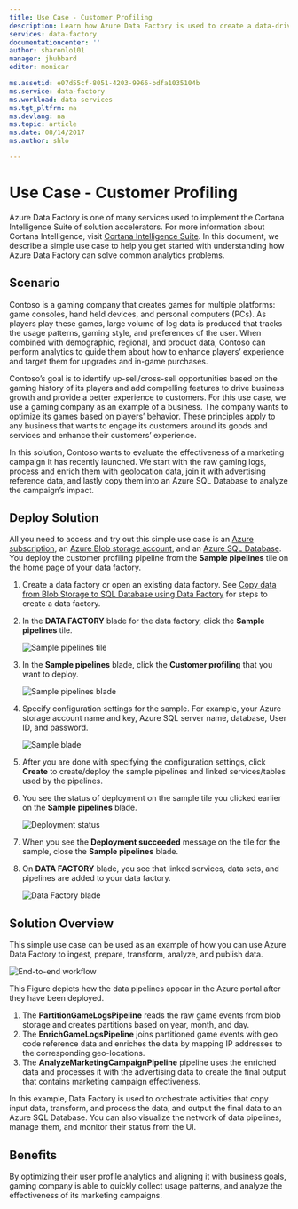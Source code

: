 ```yaml
---
title: Use Case - Customer Profiling
description: Learn how Azure Data Factory is used to create a data-driven workflow (pipeline) to profile gaming customers.
services: data-factory
documentationcenter: ''
author: sharonlo101
manager: jhubbard
editor: monicar

ms.assetid: e07d55cf-8051-4203-9966-bdfa1035104b
ms.service: data-factory
ms.workload: data-services
ms.tgt_pltfrm: na
ms.devlang: na
ms.topic: article
ms.date: 08/14/2017
ms.author: shlo

---
```

# Use Case - Customer Profiling
Azure Data Factory is one of many services used to implement the Cortana Intelligence Suite of solution accelerators.  For more information about Cortana Intelligence, visit [Cortana Intelligence Suite](http://www.microsoft.com/cortanaanalytics). In this document, we describe a simple use case to help you get started with understanding how Azure Data Factory can solve common analytics problems.

## Scenario
Contoso is a gaming company that creates games for multiple platforms: game consoles, hand held devices, and personal computers (PCs). As players play these games, large volume of log data is produced that tracks the usage patterns, gaming style, and preferences of the user.  When combined with demographic, regional, and product data, Contoso can perform analytics to guide them about how to enhance players’ experience and target them for upgrades and in-game purchases. 

Contoso’s goal is to identify up-sell/cross-sell opportunities based on the gaming history of its players and add compelling features to drive business growth and provide a better experience to customers. For this use case, we use a gaming company as an example of a business. The company wants to optimize its games based on players’ behavior. These principles apply to any business that wants to engage its customers around its goods and services and enhance their customers’ experience.

In this solution, Contoso wants to evaluate the effectiveness of a marketing campaign it has recently launched. We start with the raw gaming logs, process and enrich them with geolocation data, join it with advertising reference data, and lastly copy them into an Azure SQL Database to analyze the campaign’s impact.

## Deploy Solution
All you need to access and try out this simple use case is an [Azure subscription](https://azure.microsoft.com/pricing/free-trial/), an [Azure Blob storage account](../../storage/common/storage-create-storage-account.md#create-a-storage-account), and an [Azure SQL Database](../../sql-database/sql-database-get-started.md). You deploy the customer profiling pipeline from the **Sample pipelines** tile on the home page of your data factory.

1. Create a data factory or open an existing data factory. See [Copy data from Blob Storage to SQL Database using Data Factory](data-factory-copy-data-from-azure-blob-storage-to-sql-database.md) for steps to create a data factory.
2. In the **DATA FACTORY** blade for the data factory, click the **Sample pipelines** tile.

    ![Sample pipelines tile](./media/data-factory-samples/SamplePipelinesTile.png)
3. In the **Sample pipelines** blade, click the **Customer profiling** that you want to deploy.

    ![Sample pipelines blade](./media/data-factory-samples/SampleTile.png)
4. Specify configuration settings for the sample. For example, your Azure storage account name and key, Azure SQL server name, database, User ID, and password.

    ![Sample blade](./media/data-factory-samples/SampleBlade.png)
5. After you are done with specifying the configuration settings, click **Create** to create/deploy the sample pipelines and linked services/tables used by the pipelines.
6. You see the status of deployment on the sample tile you clicked earlier on the **Sample pipelines** blade.

    ![Deployment status](./media/data-factory-samples/DeploymentStatus.png)
7. When you see the **Deployment succeeded** message on the tile for the sample, close the **Sample pipelines** blade.  
8. On **DATA FACTORY** blade, you see that linked services, data sets, and pipelines are added to your data factory.  

    ![Data Factory blade](./media/data-factory-samples/DataFactoryBladeAfter.png)

## Solution Overview
This simple use case can be used as an example of how you can use Azure Data Factory to ingest, prepare, transform, analyze, and publish data.

![End-to-end workflow](./media/data-factory-customer-profiling-usecase/EndToEndWorkflow.png)

This Figure depicts how the data pipelines appear in the Azure portal after they have been deployed.

1. The **PartitionGameLogsPipeline** reads the raw game events from blob storage and creates partitions based on year, month, and day.
2. The **EnrichGameLogsPipeline** joins partitioned game events with geo code reference data and enriches the data by mapping IP addresses to the corresponding geo-locations.
3. The **AnalyzeMarketingCampaignPipeline** pipeline uses the enriched data and processes it with the advertising data to create the final output that contains marketing campaign effectiveness.

In this example, Data Factory is used to orchestrate activities that copy input data, transform, and process the data, and output the final data to an Azure SQL Database.  You can also visualize the network of data pipelines, manage them, and monitor their status from the UI.

## Benefits
By optimizing their user profile analytics and aligning it with business goals, gaming company is able to quickly collect usage patterns, and analyze the effectiveness of its marketing campaigns.


